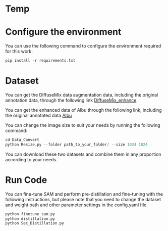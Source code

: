 # Temp

# Configure the environment
You can use the following command to configure the environment required for this work:
```cpp
pip install -r requirements.txt
```

# Dataset
You can get the DiffuseMix data augmentation data, including the original annotation data, through the following link
[DiffuseMix_enhance](https://drive.google.com/drive/folders/1jg1K7Jnt1aOSqfuJOC4ttRvGSqp7UP_j?usp=drive_link)

You can get the enhanced data of Albu through the following link, including the original annotated data
[Albu](https://drive.google.com/drive/folders/17q--4qp-LSA-8snQwQRD1dzdAr3oLPEH?usp=drive_link)

You can change the image size to suit your needs by running the following command:
```cpp
cd Data_Convert
python Resize.py --folder path_to_your_folder/ --size 1024 1024
```
You can download these two datasets and combine them in any proportion according to your needs.


# Run Code
You can fine-tune SAM and perform pre-distillation and fine-tuning with the following instructions, but please note that you need to change the dataset and weight path and other parameter settings in the config.yaml file.
```cpp
python finetune_sam.py
python distillation.py
python Sec_Distillation.py
```
